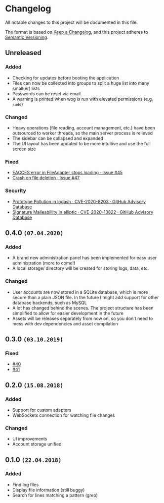 # Changelog

All notable changes to this project will be documented in this file.

The format is based on [Keep a Changelog](https://keepachangelog.com/en/1.0.0/), 
and this project adheres to [Semantic Versioning](https://semver.org/spec/v2.0.0.html).

## Unreleased

### Added

- Checking for updates before booting the application
- Files can now be collected into groups to split a huge list into many small(er) lists
- Passwords can be reset via email
- A warning is printed when wog is run with elevated permissions (e.g. `sudo`)

### Changed

- Heavy operations (file reading, account management, etc.) have been outsourced to worker threads, so the main server process is relieved
- The sidebar can be collapsed and expanded
- The UI layout has been updated to be more intuitive and use the full screen size

### Fixed

- [EACCES error in FileAdapter stops loading · Issue #45](https://github.com/wog-js/wog/issues/45)
- [Crash on file deletion · Issue #47](https://github.com/wog-js/wog/issues/47)

### Security

- [Prototype Pollution in lodash · CVE-2020-8203 · GitHub Advisory Database](https://github.com/advisories/GHSA-p6mc-m468-83gw)
- [Signature Malleabillity in elliptic · CVE-2020-13822 · GitHub Advisory Database](https://github.com/advisories/GHSA-vh7m-p724-62c2)

## 0.4.0 `(07.04.2020)`

### Added

- A brand new administration panel has been implemented for easy user administration (more to come!)
- A local storage/ directory will be created for storing logs, data, etc.

### Changed

- User accounts are now stored in a SQLite database, which is more secure than a plain JSON file. In the future I might add support for other database backends, such as MySQL
- A lot has changed behind the scenes. The project structure has been simplified to allow for easier development in the future
- Assets will be releases separately from now on, so you don't need to mess with dev dependencies and asset compilation

## 0.3.0 `(03.10.2019)`

### Fixed

- [#40](https://github.com/wog-js/wog/issues/40)
- [#41](https://github.com/wog-js/wog/issues/41)

## 0.2.0 `(15.08.2018)`

### Added

- Support for custom adapters
- WebSockets connection for watching file changes

### Changed

- UI improvements
- Account storage unified

## 0.1.0 `(22.04.2018)`

### Added

- Find log files
- Display file information (still buggy)
- Search for lines matching a pattern (grep)
